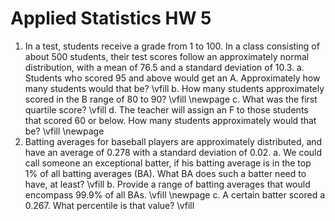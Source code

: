 # Applied Statistics HW 5

1. In a test, students receive a grade from 1 to 100. In a class consisting of about 500 students, their test scores follow an approximately normal distribution, with a mean of 76.5 and a standard deviation of 10.3.
    a. Students who scored 95 and above would get an A. Approximately how many students would that be?
    \vfill
    b. How many students approximately scored in the B range of 80 to 90?
    \vfill
    \newpage
    c. What was the first quartile score?
    \vfill
    d. The teacher will assign an F to those students that scored 60 or below. How many students approximately would that be?
    \vfill
    \newpage
2. Batting averages for baseball players are approximately distributed, and have an average of 0.278 with a standard deviation of 0.02.
    a. We could call someone an exceptional batter, if his batting average is in the top 1% of all batting averages (BA). What BA does such a batter need to have, at least?
    \vfill
    b. Provide a range of batting averages that would encompass 99.9% of all BAs.
    \vfill
    \newpage
    c. A certain batter scored a 0.267. What percentile is that value?
    \vfill
